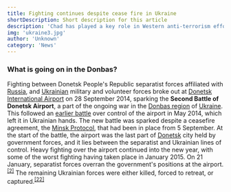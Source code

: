 ```yaml
---
title: Fighting continues despite cease fire in Ukraine
shortDescription: Short description for this article
description: 'Chad has played a key role in Western anti-terrorism efforts in the Sahel for years. Warlord-President Idriss Déby fulfilled the role of military subcontractor with verve. Now that Déby has been killed by rebels last week, and a military junta has taken over power in the country, the question is whether Chad can maintain its military role in the region.'
img: 'ukraine3.jpg'
author: 'Unknown'
category: 'News'
---
```


<!-- [Rubennaatje](/author/Rubennaatje) 27 April 2021, 21:11 -->

### What is going on in the Donbas?

Fighting between Donetsk People's Republic separatist forces affiliated
with [Russia][], and [Ukrainian][] military and volunteer forces broke
out at [Donetsk International Airport][] on 28 September 2014, sparking
the **Second Battle of Donetsk Airport**, a part of the ongoing war in
the [Donbas region][] of [Ukraine][ukrainian]. This followed an [earlier
battle][] over control of the airport in May 2014, which left it in
Ukrainian hands. The new battle was sparked despite a ceasefire
agreement, the [Minsk Protocol][], that had been in place from 5
September. At the start of the battle, the airport was the last part of
[Donetsk][] city held by government forces, and it lies between the
separatist and Ukrainian lines of control. Heavy fighting over the
airport continued into the new year, with some of the worst fighting
having taken place in January 2015. On 21 January, separatist forces
overran the government's positions at the airport.<sup>[\[2\]][1]</sup>
The remaining Ukrainian forces were either killed, forced to retreat, or
captured.<sup>[\[22\]][2]</sup>

[russia]: /wiki/Russia 'Russia'
[ukrainian]: /wiki/Ukraine 'Ukraine'
[donetsk international airport]: /wiki/Donetsk_International_Airport 'Donetsk International Airport'
[donbas region]: /wiki/Donbas_region 'Donbas region'
[earlier battle]: /wiki/First_Battle_of_Donetsk_Airport 'First Battle of Donetsk Airport'
[minsk protocol]: /wiki/Minsk_Protocol 'Minsk Protocol'
[donetsk]: /wiki/Donetsk 'Donetsk'
[1]: #cite_note-GD22JAn-2
[2]: #cite_note-KP22JAN-22
